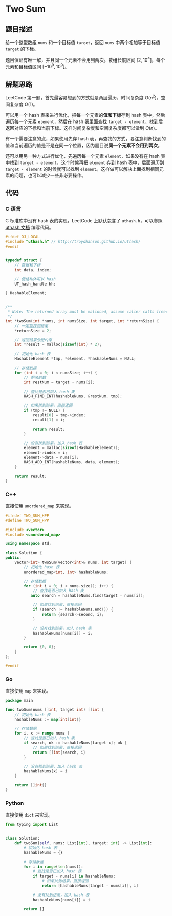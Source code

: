 # Two Sum
## 题目描述
给一个整型数组 `nums` 和一个目标值 `target`，返回 `nums` 中两个相加等于目标值 `target` 的下标。

题目保证有唯一解，并且同一个元素不会用到两次。数组长度区间 $[2, 10^4]$，每个元素和目标值区间 $[-10^9, 10^9]$。

## 解题思路
LeetCode 第一题，首先最容易想到的方式就是两层遍历，时间复杂度 $O(n^2)$，空间复杂度 $O(1)$。

可以用一个 hash 表来进行优化，把每一个元素的**值和下标**存到 hash 表中，然后遍历每一个元素 `element`，然后在 hash 表里面查找 `target - element`，找到后返回对应的下标和当前下标。这样时间复杂度和空间复杂度都可以做到 $O(n)$。

有一个需要注意的点，如果使用先存 hash 表，再查找的方式，要注意判断找到的值和当前遍历的值是不是在同一个位置，因为题目说**同一个元素不会用到两次**。

还可以用另一种方式进行优化，先遍历每一个元素 `element`，如果没有在 hash 表中找到 `target - element`，这个时候再把 `element` 存到 hash 表中，后面遍历到 `target - element` 的时候就可以找到 `element`。这样做可以解决上面找到相同元素的问题，也可以减少一些非必要操作。

## 代码
### C 语言
C 标准库中没有 hash 表的实现，LeetCode 上默认包含了 `uthash.h`，可以参照 [uthash 文档](https://troydhanson.github.io/uthash/) 编写代码。

```c
#ifdef OJ_LOCAL
#include "uthash.h" // http://troydhanson.github.io/uthash/
#endif


typedef struct {
    // 数据和下标
    int data, index;

    // 使结构体可以 hash
    UT_hash_handle hh;

} HashableElement;


/**
 * Note: The returned array must be malloced, assume caller calls free().
 */
int *twoSum(int *nums, int numsSize, int target, int *returnSize) {
    // 一定能找到结果
    *returnSize = 2;

    // 返回结果分配内存
    int *result = malloc(sizeof(int) * 2);

    // 初始化 hash 表
    HashableElement *tmp, *element, *hashableNums = NULL;

    // 存储数据
    for (int i = 0; i < numsSize; i++) {
        // 剩余的数
        int restNum = target - nums[i];

        // 查找是否已加入 hash 表
        HASH_FIND_INT(hashableNums, &restNum, tmp);

        // 如果找到结果，直接返回
        if (tmp != NULL) {
            result[0] = tmp->index;
            result[1] = i;

            return result;
        }

        // 没有找到结果，加入 hash 表
        element = malloc(sizeof(HashableElement));
        element->index = i;
        element->data = nums[i];
        HASH_ADD_INT(hashableNums, data, element);
    }

    return result;
}
```
### C++
直接使用 `unordered_map` 来实现。

```cpp
#ifndef TWO_SUM_HPP
#define TWO_SUM_HPP

#include <vector>
#include <unordered_map>

using namespace std;

class Solution {
public:
    vector<int> twoSum(vector<int>& nums, int target) {
        // 初始化 hash 表
        unordered_map<int, int> hashableNums;

        // 存储数据
        for (int i = 0; i < nums.size(); i++) {
            // 查找是否已加入 hash 表
           auto search = hashableNums.find(target - nums[i]);

            // 如果找到结果，直接返回
            if (search != hashableNums.end()) {
                return {search->second, i};
            }

            // 没有找到结果，加入 hash 表
            hashableNums[nums[i]] = i;
        }

        return {0, 0};
    }
};

#endif
```
### Go
直接使用 `map` 来实现。

```go
package main

func twoSum(nums []int, target int) []int {
	// 初始化 hash 表
	hashableNums := map[int]int{}

	// 存储数据
	for i, x := range nums {
		// 查找是否已加入 hash 表
		if search, ok := hashableNums[target-x]; ok {
			// 如果找到结果，直接返回
			return []int{search, i}
		}

		// 没有找到结果，加入 hash 表
		hashableNums[x] = i
	}

	return []int{}
}
```
### Python
直接使用 `dict` 来实现。

```python
from typing import List


class Solution:
    def twoSum(self, nums: List[int], target: int) -> List[int]:
        # 初始化 hash 表
        hashableNums = {}

        # 存储数据
        for i in range(len(nums)):
            # 查找是否已加入 hash 表
            if target - nums[i] in hashableNums:
                # 如果找到结果，直接返回
                return [hashableNums[target - nums[i]], i]

            # 没有找到结果，加入 hash 表
            hashableNums[nums[i]] = i

        return []
```
